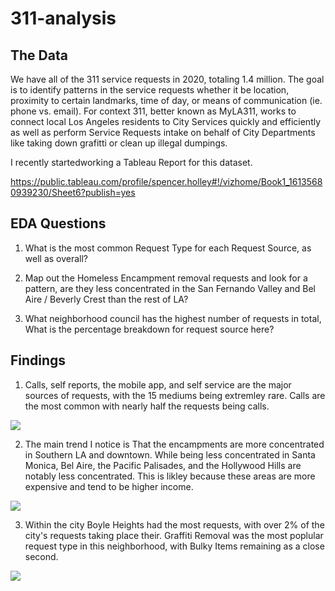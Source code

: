 # 311-analysis

## The Data
We have all of the 311 service requests in 2020, totaling 1.4 million. The goal is to identify patterns in the service requests whether it be location, proximity to certain landmarks, time of day, or means of communication (ie. phone vs. email). For context 311, better known as MyLA311, works to connect local Los Angeles residents to City Services quickly and efficiently as well as perform Service Requests intake on behalf of City Departments like taking down grafitti or clean up illegal dumpings. 

I recently startedworking a Tableau Report for this dataset.

https://public.tableau.com/profile/spencer.holley#!/vizhome/Book1_16135680939230/Sheet6?publish=yes

## EDA Questions

1. What is the most common Request Type for each Request Source, as well as overall?

2. Map out the Homeless Encampment removal requests and look for a pattern, are they less concentrated in the San Fernando Valley and Bel Aire / Beverly Crest than the rest of LA?

3. What neighborhood council has the highest number of requests in total, What is the percentage breakdown for request source here?


## Findings
1. Calls, self reports, the mobile app, and self service are the major sources of requests, with the 15 mediums being extremley rare. Calls are the most common with nearly half the requests being calls.
<img src="Images/Q1.jpg/">


2. The main trend I notice is That the encampments are more concentrated in Southern LA and downtown. While being less concentrated in Santa Monica, Bel Aire, the Pacific Palisades, and the Hollywood Hills are notably less concentrated. This is likley because these areas are more expensive and tend to be higher income.
<img src="Images/Q2.jpg/">

3. Within the city Boyle Heights had the most requests, with over 2% of the city's requests taking place their. Graffiti Removal was the most poplular request type in this neighborhood, with Bulky Items remaining as a close second.
<img src="Images/Q3.jpg/">
